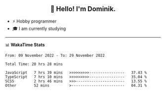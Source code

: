 <h2 align="center">👋 Hello! I'm Dominik.</h2>

- ⚡ Hobby programmer
- 🎓 I am currently studying

---
📊 **WakaTime Stats**
<!--START_SECTION:waka-->

```text
From: 09 November 2022 - To: 29 November 2022

Total Time: 20 hrs 28 mins

JavaScript   7 hrs 39 mins   >>>>>>>>>----------------   37.43 %
TypeScript   7 hrs 10 mins   >>>>>>>>>----------------   35.04 %
SCSS         2 hrs 46 mins   >>>----------------------   13.55 %
Other        52 mins         >------------------------   04.31 %
```

<!--END_SECTION:waka-->
